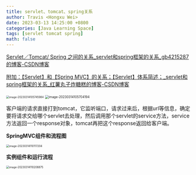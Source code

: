 ```yaml
---
title: servlet、tomcat、spring关系
author: Travis <Hongxu Wei>
date: 2023-03-13 14:25:00 +0800
categories: [Java Learning Space]
tags: [servlet tomcat spring]
math: false
---
```


[Servlet／Tomcat/ Spring 之间的关系\_servlet和spring框架的关系\_gb4215287的博客-CSDN博客](https://blog.csdn.net/gb4215287/article/details/115586213)

[附加：【Servlet】和【Spring MVC】的关系；【Servlet】体系简述；\_servlet和spring框架的关系\_红薯丸子炸糖糕的博客-CSDN博客](https://wgy-coder.blog.csdn.net/article/details/121529374?)

<img src="https://travisnotes.oss-cn-shanghai.aliyuncs.com/mdpic/202303141057003.png" alt="image-20230314105745984" style="zoom:50%;" />

<img src="https://travisnotes.oss-cn-shanghai.aliyuncs.com/mdpic/202303141057250.png" alt="image-20230314105704194" style="zoom:60%;" />

客户端的请求直接打到tomcat，它监听端口，请求过来后，根据url等信息，确定要将请求交给哪个servlet去处理，然后调用那个servlet的service方法，service方法返回一个response对象，tomcat再把这个response返回给客户端。

**SpringMVC组件和流程图**

<img src="https://travisnotes.oss-cn-shanghai.aliyuncs.com/mdpic/202303141101231.png" alt="image-20230314110117204" style="zoom: 50%;" />

**实例组件和运行流程**

<img src="https://travisnotes.oss-cn-shanghai.aliyuncs.com/mdpic/202303141102897.png" alt="image-20230314110206875" style="zoom:50%;" />
